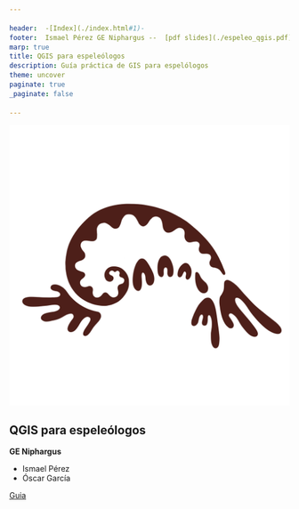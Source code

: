 ```yaml
---

header:  -[Index](./index.html#1)-
footer:  Ismael Pérez GE Niphargus --  [pdf slides](./espeleo_qgis.pdf)
marp: true
title: QGIS para espeleólogos
description: Guía práctica de GIS para espelólogos
theme: uncover
paginate: true
_paginate: false

---
```


![bg left 100%](../assets/images/logo_gen.png)

## <!--fit--> QGIS para espeleólogos

**GE Niphargus**
 
  - Ismael Pérez
  - Óscar García

[Guia](./espeleo_qgis.html#1)


<!-- This is presenter note. You can write down notes through HTML comment.
<style scoped>h2 { color: #eee; }</style> 
![bg](#1243)
![](#fff)
-->